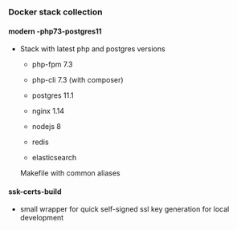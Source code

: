 ### Docker stack collection

#### modern -php73-postgres11

 
 - Stack with latest php and postgres versions
 
    - php-fpm 7.3

    - php-cli 7.3 (with composer)

    - postgres 11.1

    - nginx 1.14

    - nodejs 8

    - redis
    
    - elasticsearch

    Makefile with common aliases

#### ssk-certs-build


 - small wrapper for quick self-signed ssl key generation for local development